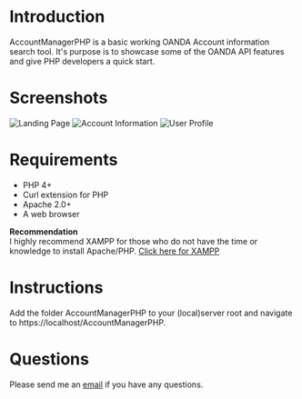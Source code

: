 Introduction
====================
AccountManagerPHP is a basic working OANDA Account information search tool. It's purpose is to showcase some of the OANDA API features and give PHP developers a quick start.

Screenshots
====================
![Landing Page](https://raw.github.com/znli/AccountManagerPHP/master/Resources/demo1.png)
![Account Information](https://raw.github.com/znli/AccountManagerPHP/master/Resources/demo2.png)
![User Profile](https://raw.github.com/znli/AccountManagerPHP/master/Resources/demo3.png)

Requirements
====================
- PHP 4+
- Curl extension for PHP
- Apache 2.0+
- A web browser

**Recommendation**  
I highly recommend XAMPP for those who do not have the time or knowledge to install Apache/PHP.
[Click here for XAMPP](https://www.xampp.com)

Instructions
====================
Add the folder AccountManagerPHP to your (local)server root and navigate to https://localhost/AccountManagerPHP.

Questions
====================
Please send me an [email](mailto:info@znli.ca) if you have any questions.
